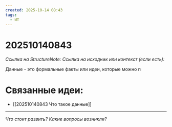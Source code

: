 ```yaml
---
created: 2025-10-14 08:43
tags:
  - ИТ
---
```

# 202510140843
*Ссылка на StructureNote:*
*Ссылка на исходник или контекст (если есть):* 

Данные - это формальные факты или идеи, которые можно п
# Связанные идеи:
* [[202510140843 Что такое данные]]
---

*Что стоит развить? Какие вопросы возникли?*